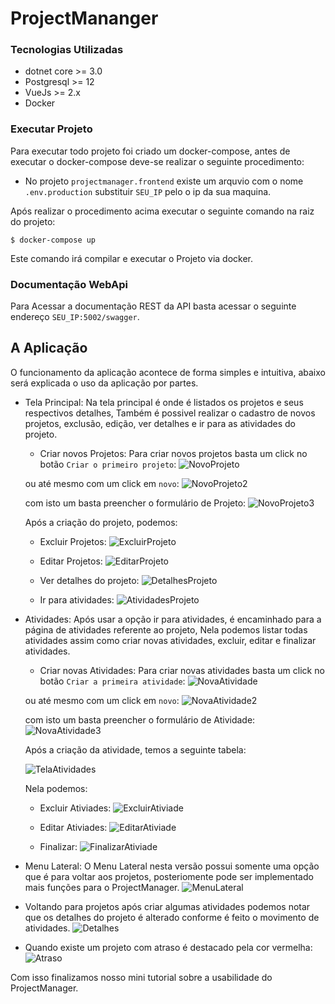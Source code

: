 # ProjectMananger

### Tecnologias Utilizadas

- dotnet core >= 3.0
- Postgresql >= 12
- VueJs >= 2.x
- Docker

### Executar Projeto

Para executar todo projeto foi criado um docker-compose, antes de executar o docker-compose deve-se realizar o seguinte procedimento:

* No projeto `projectmanager.frontend` existe um arquvio com o nome `.env.production` substituir `SEU_IP` pelo o ip da sua maquina.

Após realizar o procedimento acima executar o seguinte comando na raiz do projeto:

```console
$ docker-compose up
```

Este comando irá compilar e executar o Projeto via docker.

### Documentação WebApi

Para Acessar a documentação REST da API basta acessar o seguinte endereço `SEU_IP:5002/swagger`.

## A Aplicação
O funcionamento da aplicação acontece de forma simples e intuitiva, abaixo será explicada o uso da aplicação por partes.

* Tela Principal: Na tela principal é onde é listados os projetos e seus respectivos detalhes, Também é possivel realizar o cadastro de novos projetos, exclusão, edição, ver detalhes e ir para as atividades do projeto.

    - Criar novos Projetos: Para criar novos projetos basta um click no botão `Criar o primeiro projeto`:
    ![NovoProjeto](https://github.com/LeoNog96/ProjectManager/blob/master/img/criar_projeto.png)

    ou até mesmo com um click em `novo`:
    ![NovoProjeto2](https://github.com/LeoNog96/ProjectManager/blob/master/img/novo_projeto.png)

    com isto um basta preencher o formulário de Projeto:
    ![NovoProjeto3](https://github.com/LeoNog96/ProjectManager/blob/master/img/criar_projeto2.png)
    

    Após a criação do projeto, podemos:

    - Excluir Projetos:
    ![ExcluirProjeto](https://github.com/LeoNog96/ProjectManager/blob/master/img/excluir_projeto.png)

    - Editar Projetos:
    ![EditarProjeto](https://github.com/LeoNog96/ProjectManager/blob/master/img/editar_projeto.png)

    - Ver detalhes do projeto:
    ![DetalhesProjeto](https://github.com/LeoNog96/ProjectManager/blob/master/img/detalhes.png)

    - Ir para atividades:
    ![AtividadesProjeto](https://github.com/LeoNog96/ProjectManager/blob/master/img/ir_atividades.png)

* Atividades: Após usar a opção ir para atividades, é encaminhado para a página de atividades referente ao projeto, Nela podemos listar todas atividades assim como criar novas atividades, excluir, editar e finalizar atividades.

    - Criar novas Atividades: Para criar novas atividades basta um click no botão `Criar a primeira atividade`:
    ![NovaAtividade](https://github.com/LeoNog96/ProjectManager/blob/master/img/criar_primeira_atividade.png)

    ou até mesmo com um click em `novo`:
    ![NovaAtividade2](https://github.com/LeoNog96/ProjectManager/blob/master/img/criar_atividade.png)

    com isto um basta preencher o formulário de Atividade:
    ![NovaAtividade3](https://github.com/LeoNog96/ProjectManager/blob/master/img/criando_atividade.png)

    Após a criação da atividade, temos a seguinte tabela:
    
    ![TelaAtividades](https://github.com/LeoNog96/ProjectManager/blob/master/img/tela_atividades.png)
    
    Nela podemos:
    
    - Excluir Ativiades:
    ![ExcluirAtiviade](https://github.com/LeoNog96/ProjectManager/blob/master/img/excluir_atividade.png)

    - Editar Ativiades:
    ![EditarAtiviade](https://github.com/LeoNog96/ProjectManager/blob/master/img/editar_atividade.png)

    - Finalizar:
    ![FinalizarAtiviade](https://github.com/LeoNog96/ProjectManager/blob/master/img/finalizar_atividade.png)

* Menu Lateral: O Menu Lateral nesta versão possui somente uma opção que é para voltar aos projetos, posteriomente pode ser implementado mais funções para o ProjectManager.
    ![MenuLateral](https://github.com/LeoNog96/ProjectManager/blob/master/img/back_projetos.png)

* Voltando para projetos após criar algumas atividades podemos notar que os detalhes do projeto é alterado conforme é feito o movimento de atividades.
    ![Detalhes](https://github.com/LeoNog96/ProjectManager/blob/master/img/detalhe_projeto.png)

* Quando existe um projeto com atraso é destacado pela cor vermelha:
    ![Atraso](https://github.com/LeoNog96/ProjectManager/blob/master/img/atraso.png)

Com isso finalizamos nosso mini tutorial sobre a usabilidade do ProjectManager.